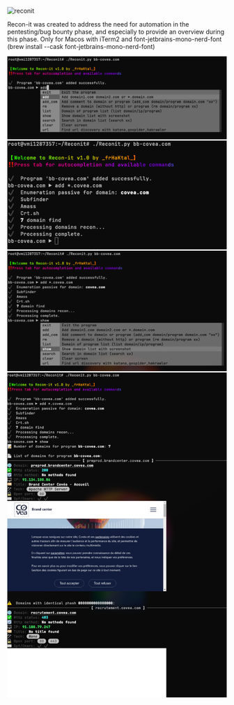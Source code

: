 
![reconit](https://github.com/user-attachments/assets/95b0a679-5f68-4d60-a188-096e877755ca)

Recon-it was created to address the need for automation in the pentesting/bug bounty phase, and especially to provide an overview during this phase.
Only for Macos with iTerm2 and font-jetbrains-mono-nerd-font (brew install --cask font-jetbrains-mono-nerd-font)

![Description de l'image](1.png)
![Description de l'image](2.png)
![Description de l'image](3.png)
![Description de l'image](4.png)

